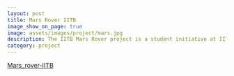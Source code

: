 ```yaml
---
layout: post
title: Mars Rover IITB
image_show_on_page: true
image: assets/images/project/mars.jpg
description: The IITB Mars Rover project is a student initiative at IIT Bombay to build a prototype Mars rover capable of extra-terrestrial robotics. 
category: project
---
```

<a href="https://iitbmartian.github.io/">Mars_rover-IITB</a>


